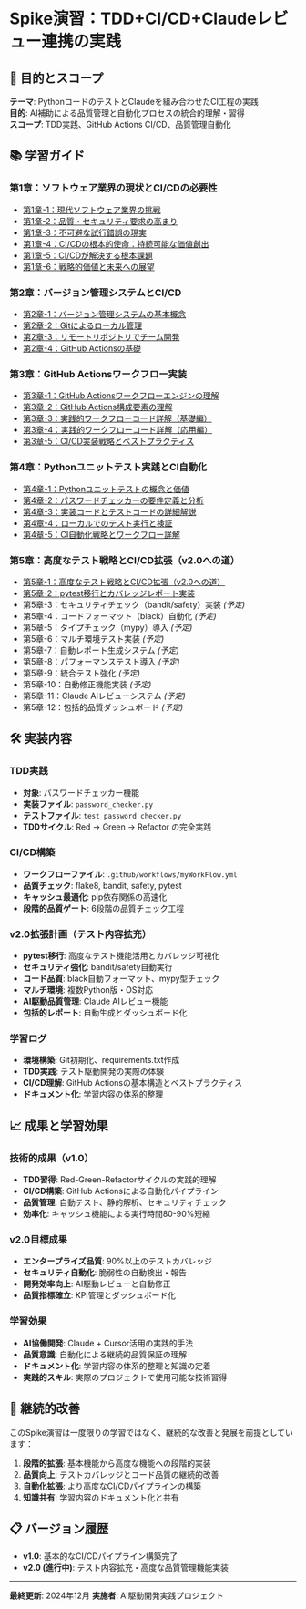 # Spike演習：TDD+CI/CD+Claudeレビュー連携の実践

## 🎯 目的とスコープ

**テーマ**: PythonコードのテストとClaudeを組み合わせたCI工程の実践  
**目的**: AI補助による品質管理と自動化プロセスの統合的理解・習得  
**スコープ**: TDD実践、GitHub Actions CI/CD、品質管理自動化

## 📚 学習ガイド

### 第1章：ソフトウェア業界の現状とCI/CDの必要性
- [第1章-1：現代ソフトウェア業界の挑戦](doc/cicd/01-1_modern_software_challenges.md)
- [第1章-2：品質・セキュリティ要求の高まり](doc/cicd/01-2_quality_security_demands.md)
- [第1章-3：不可避な試行錯誤の現実](doc/cicd/01-3_inevitable_trial_error.md)
- [第1章-4：CI/CDの根本的使命：持続可能な価値創出](doc/cicd/01-4_cicd_fundamental_mission.md)
- [第1章-5：CI/CDが解決する根本課題](doc/cicd/01-5_cicd_core_solutions.md)
- [第1章-6：戦略的価値と未来への展望](doc/cicd/01-6_strategic_value_future.md)

### 第2章：バージョン管理システムとCI/CD
- [第2章-1：バージョン管理システムの基本概念](doc/cicd/02-1_version_control_fundamentals.md)
- [第2章-2：Gitによるローカル管理](doc/cicd/02-2_git_local_management.md)
- [第2章-3：リモートリポジトリでチーム開発](doc/cicd/02-3_remote_repository_team_development.md)
- [第2章-4：GitHub Actionsの基礎](doc/cicd/02-4_github_actions_fundamentals.md)

### 第3章：GitHub Actionsワークフロー実装
- [第3章-1：GitHub Actionsワークフローエンジンの理解](doc/cicd/03-1_github_actions_workflow_engine.md)
- [第3章-2：GitHub Actions構成要素の理解](doc/cicd/03-2_workflow_file_structure_reference.md)
- [第3章-3：実践的ワークフローコード詳解（基礎編）](doc/cicd/03-3_practical_workflow_code_basics.md)
- [第3章-4：実践的ワークフローコード詳解（応用編）](doc/cicd/03-4_practical_workflow_code_advanced.md)
- [第3章-5：CI/CD実装戦略とベストプラクティス](doc/cicd/03-5_cicd_implementation_strategy.md)

### 第4章：Pythonユニットテスト実践とCI自動化
- [第4章-1：Pythonユニットテストの概念と価値](doc/cicd/04-1_python_unittest_concept.md)
- [第4章-2：パスワードチェッカーの要件定義と分析](doc/cicd/04-2_password_checker_requirements.md)
- [第4章-3：実装コードとテストコードの詳細解説](doc/cicd/04-3_implementation_detailed_analysis.md)
- [第4章-4：ローカルでのテスト実行と検証](doc/cicd/04-4_local_testing_execution.md)
- [第4章-5：CI自動化戦略とワークフロー詳解](doc/cicd/04-5_ci_automation_strategy.md)

### 第5章：高度なテスト戦略とCI/CD拡張（v2.0への道）
- [第5章-1：高度なテスト戦略とCI/CD拡張（v2.0への道）](doc/cicd/05-1_advanced_testing_strategy.md)
- [第5章-2：pytest移行とカバレッジレポート実装](doc/cicd/05-2_pytest_migration_coverage.md)
- 第5章-3：セキュリティチェック（bandit/safety）実装 *(予定)*
- 第5章-4：コードフォーマット（black）自動化 *(予定)*
- 第5章-5：タイプチェック（mypy）導入 *(予定)*
- 第5章-6：マルチ環境テスト実装 *(予定)*
- 第5章-7：自動レポート生成システム *(予定)*
- 第5章-8：パフォーマンステスト導入 *(予定)*
- 第5章-9：統合テスト強化 *(予定)*
- 第5章-10：自動修正機能実装 *(予定)*
- 第5章-11：Claude AIレビューシステム *(予定)*
- 第5章-12：包括的品質ダッシュボード *(予定)*

## 🛠️ 実装内容

### TDD実践
- **対象**: パスワードチェッカー機能
- **実装ファイル**: `password_checker.py`
- **テストファイル**: `test_password_checker.py`
- **TDDサイクル**: Red → Green → Refactor の完全実践

### CI/CD構築
- **ワークフローファイル**: `.github/workflows/myWorkFlow.yml`
- **品質チェック**: flake8, bandit, safety, pytest
- **キャッシュ最適化**: pip依存関係の高速化
- **段階的品質ゲート**: 6段階の品質チェック工程

### v2.0拡張計画（テスト内容拡充）
- **pytest移行**: 高度なテスト機能活用とカバレッジ可視化
- **セキュリティ強化**: bandit/safety自動実行
- **コード品質**: black自動フォーマット、mypy型チェック
- **マルチ環境**: 複数Python版・OS対応
- **AI駆動品質管理**: Claude AIレビュー機能
- **包括的レポート**: 自動生成とダッシュボード化

### 学習ログ
- **環境構築**: Git初期化、requirements.txt作成
- **TDD実践**: テスト駆動開発の実際の体験
- **CI/CD理解**: GitHub Actionsの基本構造とベストプラクティス
- **ドキュメント化**: 学習内容の体系的整理

## 📈 成果と学習効果

### 技術的成果（v1.0）
- **TDD習得**: Red-Green-Refactorサイクルの実践的理解
- **CI/CD構築**: GitHub Actionsによる自動化パイプライン
- **品質管理**: 自動テスト、静的解析、セキュリティチェック
- **効率化**: キャッシュ機能による実行時間80-90%短縮

### v2.0目標成果
- **エンタープライズ品質**: 90%以上のテストカバレッジ
- **セキュリティ自動化**: 脆弱性の自動検出・報告
- **開発効率向上**: AI駆動レビューと自動修正
- **品質指標確立**: KPI管理とダッシュボード化

### 学習効果
- **AI協働開発**: Claude + Cursor活用の実践的手法
- **品質意識**: 自動化による継続的品質保証の理解
- **ドキュメント化**: 学習内容の体系的整理と知識の定着
- **実践的スキル**: 実際のプロジェクトで使用可能な技術習得

## 🔄 継続的改善

このSpike演習は一度限りの学習ではなく、継続的な改善と発展を前提としています：

1. **段階的拡張**: 基本機能から高度な機能への段階的実装
2. **品質向上**: テストカバレッジとコード品質の継続的改善
3. **自動化拡張**: より高度なCI/CDパイプラインの構築
4. **知識共有**: 学習内容のドキュメント化と共有

## 📋 バージョン履歴

- **v1.0**: 基本的なCI/CDパイプライン構築完了
- **v2.0 (進行中)**: テスト内容拡充・高度な品質管理機能実装

---

**最終更新**: 2024年12月
**実施者**: AI駆動開発実践プロジェクト
